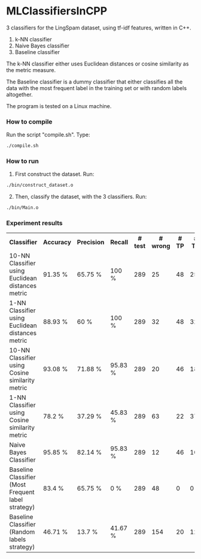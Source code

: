 # MLClassifiersInCPP
3 classifiers for the LingSpam dataset, using tf-idf features, written in C++.
1) k-NN classifier
2) Naive Bayes classifier
3) Baseline classifier

The k-NN classifier either uses Euclidean distances or cosine similarity as the metric measure.

The Baseline classifier is a dummy classifier that either classifies all the data 
with the most frequent label in the training set or with random labels altogether.

The program is tested on a Linux machine.


### How to compile
Run the script "compile.sh". Type:
```bash
./compile.sh
```

### How to run
1. First construct the dataset. Run:
```bash
./bin/construct_dataset.o
```

2. Then, classify the dataset, with the 3 classifiers. Run:
```bash
./bin/Main.o
```


### Experiment results

<table>
	<tr>
		<th>Classifier</th>
		<th>Accuracy</th>
		<th>Precision</th>
		<th>Recall</th>
		<th># test</th>
		<th># wrong</th>
		<th># TP</th>
		<th># TN</th>
		<th># FP</th>
		<th># FN</th>
	</tr>
	<tr>
		<td>10-NN Classifier using Euclidean distances metric</td>
		<td>91.35 %</td>
		<td>65.75 %</td>
		<td>100 %</td>
		<td>289</td>
		<td>25</td>
		<td>48</td>
		<td>25</td>
		<td>216</td>
		<td>0</td>
	</tr>
	<tr>
		<td>1-NN Classifier using Euclidean distances metric</td>
		<td>88.93 %</td>
		<td>60 %</td>
		<td>100 %</td>
		<td>289</td>
		<td>32</td>
		<td>48</td>
		<td>32</td>
		<td>209</td>
		<td>0</td>
	</tr>
	<tr>
		<td>10-NN Classifier using Cosine similarity metric</td>
		<td>93.08 %</td>
		<td>71.88 %</td>
		<td>95.83 %</td>
		<td>289</td>
		<td>20</td>
		<td>46</td>
		<td>18</td>
		<td>223</td>
		<td>2</td>
	</tr>
	<tr>
		<td>1-NN Classifier using Cosine similarity metric</td>
		<td>78.2 %</td>
		<td>37.29 %</td>
		<td>45.83 %</td>
		<td>289</td>
		<td>63</td>
		<td>22</td>
		<td>37</td>
		<td>204</td>
		<td>26</td>
	</tr>
	<tr>
		<td>Naive Bayes Classifier</td>
		<td>95.85 %</td>
		<td>82.14 %</td>
		<td>95.83 %</td>
		<td>289</td>
		<td>12</td>
		<td>46</td>
		<td>10</td>
		<td>231</td>
		<td>2</td>
	</tr>
	<tr>
		<td>Baseline Classifier (Most Frequent label strategy)</td>
		<td>83.4 %</td>
		<td>65.75 %</td>
		<td>0 %</td>
		<td>289</td>
		<td>48</td>
		<td>0</td>
		<td>0</td>
		<td>241</td>
		<td>48</td>
	</tr>
	<tr>
		<td>Baseline Classifier (Random labels strategy)</td>
		<td>46.71 %</td>
		<td>13.7 %</td>
		<td>41.67 %</td>
		<td>289</td>
		<td>154</td>
		<td>20</td>
		<td>126</td>
		<td>115</td>
		<td>28</td>
	</tr>
</table>
